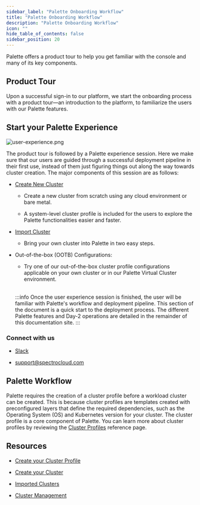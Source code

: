 ```yaml
---
sidebar_label: "Palette Onboarding Workflow"
title: "Palette Onboarding Workflow"
description: "Palette Onboarding Workflow"
icon: ""
hide_table_of_contents: false
sidebar_position: 20
---
```


Palette offers a product tour to help you get familiar with the console and many of its key components.

## Product Tour

Upon a successful sign-in to our platform, we start the onboarding process with a product tour—an introduction to the
platform, to familiarize the users with our Palette features.

## Start your Palette Experience

![user-experience.png](/user-experience.png)

The product tour is followed by a Palette experience session. Here we make sure that our users are guided through a
successful deployment pipeline in their first use, instead of them just figuring things out along the way towards
cluster creation. The major components of this session are as follows:

- [Create New Cluster](../clusters/clusters.md)

  - Create a new cluster from scratch using any cloud environment or bare metal.

  - A system-level cluster profile is included for the users to explore the Palette functionalities easier and faster.

- [Import Cluster](../clusters/imported-clusters/cluster-import.md)

  - Bring your own cluster into Palette in two easy steps.

- Out-of-the-box (OOTB) Configurations:

  - Try one of our out-of-the-box cluster profile configurations applicable on your own cluster or in our Palette
    Virtual Cluster environment.

  <br />

  :::info Once the user experience session is finished, the user will be familiar with Palette's workflow and deployment
  pipeline. This section of the document is a quick start to the deployment process. The different Palette features and
  Day-2 operations are detailed in the remainder of this documentation site. :::

### Connect with us

- [Slack](https://spectrocloudcommunity.slack.com/join/shared_invite/zt-g8gfzrhf-cKavsGD_myOh30K24pImLA#/shared-invite/email)

- support@spectrocloud.com

## Palette Workflow

Palette requires the creation of a cluster profile before a workload cluster can be created. This is because cluster
profiles are templates created with preconfigured layers that define the required dependencies, such as the Operating
System (OS) and Kubernetes version for your cluster. The cluster profile is a core component of Palette. You can learn
more about cluster profiles by reviewing the [Cluster Profiles](../profiles/cluster-profiles/cluster-profiles.md)
reference page.

## Resources

- [Create your Cluster Profile](../profiles/cluster-profiles/cluster-profiles.md)

- [Create your Cluster](../clusters/clusters.md)

- [Imported Clusters](../clusters/imported-clusters/cluster-import.md)

- [Cluster Management](../clusters/cluster-management/cluster-management.md)
